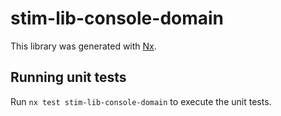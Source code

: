 # stim-lib-console-domain

This library was generated with [Nx](https://nx.dev).

## Running unit tests

Run `nx test stim-lib-console-domain` to execute the unit tests.
